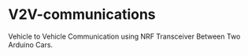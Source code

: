 # V2V-communications
Vehicle to Vehicle Communication using NRF Transceiver Between Two Arduino Cars. 
